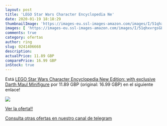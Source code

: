 ```yaml
---
layout: post
title: 'LEGO Star Wars Character Encyclopedia Ne'
date: 2020-01-19 18:18:29
thumbnailImage: 'https://images-eu.ssl-images-amazon.com/images/I/51qhxvrgsGL._SL200_.jpg'
images: [ 'https://images-eu.ssl-images-amazon.com/images/I/51qhxvrgsGL._SL200_.jpg' ]
comments: true
category: ofertas
author: ring
slug: 0241406668
description:
actualPrice: 11.89 GBP
comparePrice: 16.99 GBP
inStock: true
---
```


Está [LEGO Star Wars Character Encyclopedia New Edition: with exclusive Darth Maul Minifigure](https://www.amazon.com/dp/0241406668/?tag=redken08-20) por 11.89 GBP (original: 16.99 GBP) en el siguiente enlace!

[![](https://images-eu.ssl-images-amazon.com/images/I/51qhxvrgsGL._SL200_.jpg)](https://www.amazon.com/dp/0241406668/?tag=redken08-20)

[Ver la oferta!!](https://www.amazon.com/dp/0241406668/?tag=redken08-20)

[Consulta otras ofertas en nuestro canal de telegram](https://t.me/s/ofertas25)
